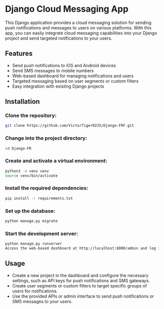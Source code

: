 # Django Cloud Messaging App

This Django application provides a cloud messaging solution for sending push notifications and messages to users on various platforms. With this app, you can easily integrate cloud messaging capabilities into your Django project and send targeted notifications to your users.

## Features

- Send push notifications to iOS and Android devices
- Send SMS messages to mobile numbers
- Web-based dashboard for managing notifications and users
- Targeted messaging based on user segments or custom filters
- Easy integration with existing Django projects

## Installation

### Clone the repository:

```sh
git clone https://github.com/VictorTiger0225/Django-FRF.git
```

### Change into the project directory:

```sh
cd Django-FR
```

### Create and activate a virtual environment:

```sh
python3 -m venv venv
source venv/bin/activate
```

### Install the required dependencies:

```sh
pip install -r requirements.txt
```

### Set up the database:

```sh
python manage.py migrate
```

### Start the development server:

```sh
python manage.py runserver
Access the web-based dashboard at http://localhost:8000/admin and log in with your superuser credentials.
```

## Usage

- Create a new project in the dashboard and configure the necessary settings, such as API keys for push notifications and SMS gateways.
- Create user segments or custom filters to target specific groups of users for notifications.
- Use the provided APIs or admin interface to send push notifications or SMS messages to your users.